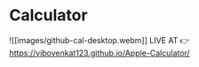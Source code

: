 # Calculator
![[images/github-cal-desktop.webm]]
LIVE AT 👉 https://vibovenkat123.github.io/Apple-Calculator/
